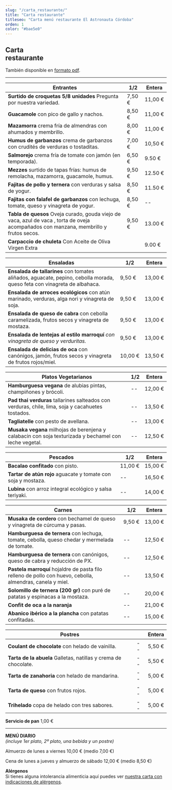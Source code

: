 ```yaml
---
slug: "/carta_restaurante/"
title: "Carta restaurante"
titleseo: "Carta menú restaurante El Astronauta Córdoba"
orden: 1
color: "#bae5e0"
---
```


## Carta<br>restaurante

También disponible en [formato pdf](/cartas_restaurante_web_2022.pdf).

---

|Entrantes                                                        |    1/2     | Entera  |
|-----------------------------------------------------------------|------------|---------|
|**Surtido de croquetas 5/8 unidades** Pregunta por nuestra variedad. | 7,50 € | 11,00 € |
|**Guacamole** con pico de gallo y nachos. | 8,50 € | 11,00 € |
|**Mazamorra** crema fría de almendras con ahumados y membrillo. | 8,00 € | 11,00 € |
|**Humus de garbanzos** crema de garbanzos con crudités de verduras o tostaditas. | 7,00 € | 10,50 € |
|**Salmorejo** crema fría de tomate con jamón (en temporada). | 6,50 € | 9.50 €  |
|**Mezzes** surtido de tapas frías: humus de remolacha, mazamorra, guacamole, humus. | 9,50 € | 12.50 € |
|**Fajitas de pollo y ternera** con verduras y salsa de yogur. | 8,50 € | 11.50 € |
|**Fajitas con falafel de garbanzos** con lechuga, tomate, queso y vinagreta de yogur. | 8,50 € | --      |
|**Tabla de quesos** Oveja curado, gouda viejo de vaca, azul de vaca , torta de oveja acompañados con manzana, membrillo y frutos secos. | 9,50 € | 13.00 € |
|**Carpaccio de chuleta** Con Aceite de Oliva Virgen Extra |     | 9.00 €  |

|Ensaladas |  1/2   |Entera |
|---|---|---|
|**Ensalada de tallarines** con tomates aliñados, aguacate, pepino, cebolla morada, queso feta con vinagreta de albahaca.       |9,50 €      |13,00 €|
|**Ensalada de arroces ecológicos** con atún marinado, verduras, alga nori y vinagreta de soja.              |9,50 €      |13,00 €|
|**Ensalada de queso de cabra** con cebolla caramelizada, frutos secos y vinagreta de mostaza.             |9,50 €      |13,00 €|
|**Ensalada de lentejas al estilo marroquí** *con vinagreta de queso y verduritas.*                                   |9,50 €      |13,00 €|
|**Ensalada de delicias de oca** con canónigos, jamón, frutos secos y vinagreta de frutos rojos/miel.                  |10,00 €      |13,50 €|

|Platos Vegetarianos                                              |    1/2     |Entera |
|-----------------------------------------------------------------|------------|-------|
|**Hamburguesa vegana** de alubias pintas, champiñones y brócoli.                                                                                                 |       --     |12,00 €|
|**Pad thai verduras** tallarines salteados con verduras, chile, lima, soja y cacahuetes tostados.                                                 |       --     |13,50 € |
|**Tagliatelle** con pesto de avellana.                                                                                        |--      |13,00 €|
|**Musaka vegana** milhojas de berenjena y calabacin con soja texturizada y bechamel con leche vegetal.                                 |        --    |12,50 €|

| Pescados                                                      |    1/2     |Entera |
|---------------------------------------------------------------|------------|-------|
| **Bacalao confitado** con pisto.                              |11,00 €     |15,00 €|
| **Tartar de atún rojo** aguacate y tomate con soja y mostaza. |     --       |16,50 €|
| **Lubina** con arroz integral ecológico y salsa teriyaki.    |--     |14,00 €|

|Carnes                                                          |    1/2     |Entera |
|----------------------------------------------------------------|------------|-------|
|**Musaka de cordero** con bechamel de queso y vinagreta de cúrcuma y pasas.                                                               |9,50 €      |13,00 €|
|**Hamburguesa de ternera** con lechuga, tomate, cebolla, queso chedar y mermelada de tomate.                                                                                     |     --       |12,50 €|
| **Hamburguesa de ternera** con canónigos, queso de cabra y reducción de PX. |     --       |12,50 €|
| **Pastela marroquí** hojaldre de pasta filo relleno de pollo con huevo, cebolla, almendras, canela y miel. | --     | 13,50 € |
|**Solomillo de ternera (200 gr)** con puré de patatas y espinacas a la mostaza.                                                                           |      --      |20,00 € |
|**Confit de oca a la naranja** | -- |21,00 € |
|**Abanico ibérico a la plancha** con patatas confitadas.                                                                                           |     --       |15,00 €|

|Postres                                                          |         |Entera |
|-----------------------------------------------------------------|------------|-------|
|**Coulant de chocolate** con helado de vainilla.                                                                                 |     --       |5,50 € |
| **Tarta de la abuela** Galletas, natillas y crema de chocolate. |      --      |5,50 € |
|**Tarta de zanahoria** con helado de mandarina.                                                                     |      --      |5,00 € |
|**Tarta de queso** con frutos rojos.                                                                                              |       --     |5,00 € |
|**Trihelado** copa de helado con tres sabores.                                                                                                     |        --    |5,00 € |

**Servicio de pan**  1,00 €

---
**MENÚ DIARIO**  
*(incluye 1er plato, 2º plato, una bebida y un postre)*


Almuerzo de lunes a viernes 10,00 € (medio 7,00 €)


Cena de lunes a jueves y almuerzo de sábado 12,00 € (medio 8,50 €)


**Alérgenos**  
Si tienes alguna intolerancia alimenticia aquí puedes ver <a href="astro_2020_tabla_alergenos.pdf">nuestra carta con indicaciones de alérgenos</a>.
